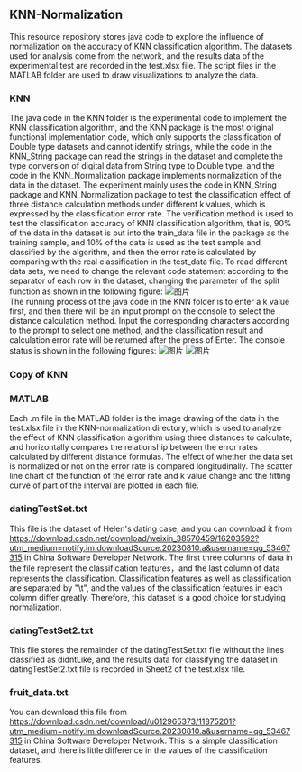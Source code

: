 ## KNN-Normalization
This resource repository stores java code to explore the influence of normalization on the accuracy of KNN classification algorithm. The datasets used for analysis come from the network, and the results data of the experimental test are recorded in the test.xlsx file. The script files in the MATLAB folder are used to draw visualizations to analyze the data.
### KNN
The java code in the KNN folder is the experimental code to implement the KNN classification algorithm, and the KNN package is the most original functional implementation code, which only supports the classification of Double type datasets and cannot identify strings, while the code in the KNN_String package can read the strings in the dataset and complete the type conversion of digital data from String type to Double type, and the code in the KNN_Normalization package implements normalization of the data in the dataset. The experiment mainly uses the code in KNN_String package and KNN_Normalization package to test the classification effect of three distance calculation methods under different k values, which is expressed by the classification error rate. The verification method is used to test the classification accuracy of KNN classification algorithm, that is, 90% of the data in the dataset is put into the train_data file in the package as the training sample, and 10% of the data is used as the test sample and classified by the algorithm, and then the error rate is calculated by comparing with the real classification in the test_data file. To read different data sets, we need to change the relevant code statement according to the separator of each row in the dataset, changing the parameter of the split function as shown in the following figure:
![图片](https://github.com/Mr996M/KNN-Normalization/assets/126217198/5600331f-f9f4-43ad-b9bd-7b49073c2a2e)     
The running process of the java code in the KNN folder is to enter a k value first, and then there will be an input prompt on the console to select the distance calculation method. Input the corresponding characters according to the prompt to select one method, and the classification result and calculation error rate will be returned after the press of Enter. The console status is shown in the following figures:
![图片](https://github.com/Mr996M/KNN-Normalization/assets/126217198/4489124e-10a7-46cb-a4ea-fb3498433ea7)
![图片](https://github.com/Mr996M/KNN-Normalization/assets/126217198/d97b964d-bb55-4faf-a7b9-0fe911abbf19)
### Copy of KNN

### MATLAB
Each .m file in the MATLAB folder is the image drawing of the data in the test.xlsx file in the KNN-normalization directory, which is used to analyze the effect of KNN classification algorithm using three distances to calculate, and horizontally compares the relationship between the error rates calculated by different distance formulas. The effect of whether the data set is normalized or not on the error rate is compared longitudinally. The scatter line chart of the function of the error rate and k value change and the fitting curve of part of the interval are plotted in each file.
### datingTestSet.txt
This file is the dataset of Helen's dating case, and you can download it from https://download.csdn.net/download/weixin_38570459/16203592?utm_medium=notify.im.downloadSource.20230810.a&username=qq_53467315 in China Software Developer Network. The first three columns of data in the file represent the classification features，and the last column of data represents the classification. Classification features as well as classification are separated by "\t", and the values of the classification features in each column differ greatly. Therefore, this dataset is a good choice for studying normalization.
### datingTestSet2.txt
This file stores the remainder of the datingTestSet.txt file without the lines classified as didntLike, and the results data for classifying the dataset in datingTestSet2.txt file is recorded in Sheet2 of the test.xlsx file.
### fruit_data.txt
You can download this file from https://download.csdn.net/download/u012965373/11875201?utm_medium=notify.im.downloadSource.20230810.a&username=qq_53467315 in China Software Developer Network. This is a simple classification dataset, and there is little difference in the values of the classification features.
